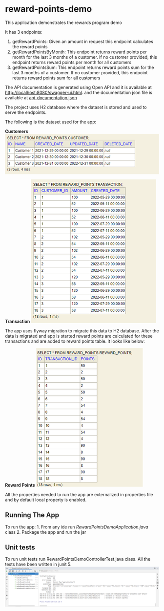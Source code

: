 # reward-points-demo
This application demonstrates the rewards program demo

It has 3 endpoints:
1. getRewardPoints: Given an amount in request this endpoint calculates the reward points
2. getRewardPointsByMonth: This endpoint returns reward points per month for the last 3 months of a customer. If no customer provided, this endpoint returns reward points per month for all customers
3. getRewardPointsSum: This endpoint returns reward points sum for the last 3 months of a customer. If no customer provided, this endpoint returns reward points sum for all customers

The API documentation is generated using Open API and it is available at [http://localhost:8080/swagger-ui.html](http://localhost:8080/swagger-ui.html).
and the documentation json file is available at [api-documentation.json](documentation/api-documentation.json)

The project uses H2 database where the dataset is stored and used to serve the endpoints.  

The following is the dataset used for the app:

**Customers**
![](documentation/customer.PNG)

**Transaction**
![](documentation/transaction.PNG)

The app uses flyway migration to migrate this data to H2 database. After the data is migrated and app is started reward points 
are calculated for these transactions and are added to reward points table. It looks like below:

**Reward Points**
![](documentation/reward_points.PNG)

All the properties needed to run the app are externalized in properties file and by default local property is enabled. 

## Running The App

To run the app:
    1. From any ide run _RewardPointsDemoApplication.java_ class
    2. Package the app and run the jar

## Unit tests
To run unit tests run RewardPointsDemoControllerTest.java class. All the tests have been written in junit 5.
![](documentation/test_cases.PNG)
 
